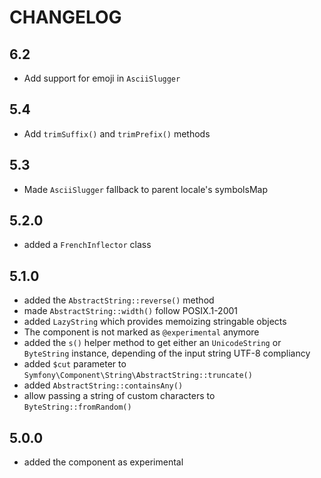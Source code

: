 # CHANGELOG

## 6.2

-   Add support for emoji in `AsciiSlugger`

## 5.4

-   Add `trimSuffix()` and `trimPrefix()` methods

## 5.3

-   Made `AsciiSlugger` fallback to parent locale's symbolsMap

## 5.2.0

-   added a `FrenchInflector` class

## 5.1.0

-   added the `AbstractString::reverse()` method
-   made `AbstractString::width()` follow POSIX.1-2001
-   added `LazyString` which provides memoizing stringable objects
-   The component is not marked as `@experimental` anymore
-   added the `s()` helper method to get either an `UnicodeString` or `ByteString` instance,
    depending of the input string UTF-8 compliancy
-   added `$cut` parameter to `Symfony\Component\String\AbstractString::truncate()`
-   added `AbstractString::containsAny()`
-   allow passing a string of custom characters to `ByteString::fromRandom()`

## 5.0.0

-   added the component as experimental
